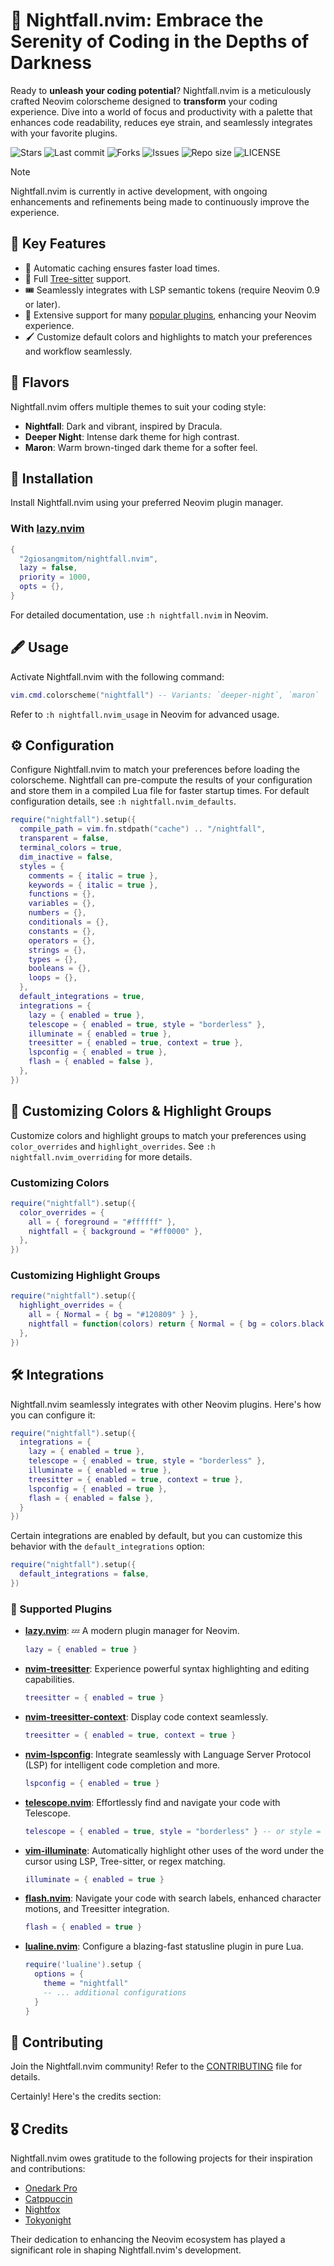 # 🌌 Nightfall.nvim: Embrace the Serenity of Coding in the Depths of Darkness

Ready to **unleash your coding potential**? Nightfall.nvim is a meticulously crafted Neovim colorscheme designed to **transform** your coding experience. Dive into a world of focus and productivity with a palette that enhances code readability, reduces eye strain, and seamlessly integrates with your favorite plugins.

![Stars](https://img.shields.io/github/stars/2giosangmitom/nightfall.nvim?style=for-the-badge&logo=apachespark&color=C9CBFF&logoColor=D9E0EE&labelColor=302D41)
![Last commit](https://img.shields.io/github/last-commit/2giosangmitom/nightfall.nvim?style=for-the-badge&logo=github&color=7dc4e4&logoColor=D9E0EE&labelColor=302D41)
![Forks](https://img.shields.io/github/forks/2giosangmitom/nightfall.nvim?style=for-the-badge&logo=starship&color=8bd5ca&logoColor=D9E0EE&labelColor=302D41)
![Issues](https://img.shields.io/github/issues/2giosangmitom/nightfall.nvim?style=for-the-badge&logo=lightning&color=8bd5ca&logoColor=D9E0EE&labelColor=302D41)
![Repo size](https://img.shields.io/github/repo-size/2giosangmitom/nightfall.nvim?color=%23DDB6F2&label=SIZE&logo=codesandbox&style=for-the-badge&logoColor=D9E0EE&labelColor=302D41)
![LICENSE](https://img.shields.io/github/license/2giosangmitom/nightfall.nvim?style=for-the-badge&logo=alpinedotjs&color=ee999f&logoColor=D9E0EE&labelColor=302D41)

> [!NOTE]
> Nightfall.nvim is currently in active development, with ongoing enhancements and refinements being made to continuously improve the experience.

## 🌟 Key Features

- 📩 Automatic caching ensures faster load times.
- 🌲 Full [Tree-sitter](https://github.com/nvim-treesitter/nvim-treesitter) support.
- 🎟️ Seamlessly integrates with LSP semantic tokens (require Neovim 0.9 or later).
- 🔌 Extensive support for many [popular plugins](#-supported-plugins), enhancing your Neovim experience.
- 🖌️ Customize default colors and highlights to match your preferences and workflow seamlessly.

## 🎨 Flavors

Nightfall.nvim offers multiple themes to suit your coding style:

- **Nightfall**: Dark and vibrant, inspired by Dracula.
- **Deeper Night**: Intense dark theme for high contrast.
- **Maron**: Warm brown-tinged dark theme for a softer feel.

## 🚀 Installation

Install Nightfall.nvim using your preferred Neovim plugin manager.

### With [lazy.nvim](https://github.com/folke/lazy.nvim)

```lua
{
  "2giosangmitom/nightfall.nvim",
  lazy = false,
  priority = 1000,
  opts = {},
}
```

For detailed documentation, use `:h nightfall.nvim` in Neovim.

## 🖋️ Usage

Activate Nightfall.nvim with the following command:

```lua
vim.cmd.colorscheme("nightfall") -- Variants: `deeper-night`, `maron`
```

Refer to `:h nightfall.nvim_usage` in Neovim for advanced usage.

## ⚙️ Configuration

Configure Nightfall.nvim to match your preferences before loading the colorscheme. Nightfall can pre-compute the results of your configuration and store them in a compiled Lua file for faster startup times. For default configuration details, see `:h nightfall.nvim_defaults`.

```lua
require("nightfall").setup({
  compile_path = vim.fn.stdpath("cache") .. "/nightfall",
  transparent = false,
  terminal_colors = true,
  dim_inactive = false,
  styles = {
    comments = { italic = true },
    keywords = { italic = true },
    functions = {},
    variables = {},
    numbers = {},
    conditionals = {},
    constants = {},
    operators = {},
    strings = {},
    types = {},
    booleans = {},
    loops = {},
  },
  default_integrations = true,
  integrations = {
    lazy = { enabled = true },
    telescope = { enabled = true, style = "borderless" },
    illuminate = { enabled = true },
    treesitter = { enabled = true, context = true },
    lspconfig = { enabled = true },
    flash = { enabled = false },
  },
})
```

## 🎨 Customizing Colors & Highlight Groups

Customize colors and highlight groups to match your preferences using `color_overrides` and `highlight_overrides`. See `:h nightfall.nvim_overriding` for more details.

### Customizing Colors

```lua
require("nightfall").setup({
  color_overrides = {
    all = { foreground = "#ffffff" },
    nightfall = { background = "#ff0000" },
  },
})
```

### Customizing Highlight Groups

```lua
require("nightfall").setup({
  highlight_overrides = {
    all = { Normal = { bg = "#120809" } },
    nightfall = function(colors) return { Normal = { bg = colors.black } } end,
  },
})
```

## 🛠️ Integrations

Nightfall.nvim seamlessly integrates with other Neovim plugins. Here's how you can configure it:

```lua
require("nightfall").setup({
  integrations = {
    lazy = { enabled = true },
    telescope = { enabled = true, style = "borderless" },
    illuminate = { enabled = true },
    treesitter = { enabled = true, context = true },
    lspconfig = { enabled = true },
    flash = { enabled = false },
  }
})
```

Certain integrations are enabled by default, but you can customize this behavior with the `default_integrations` option:

```lua
require("nightfall").setup({
  default_integrations = false,
})
```

### 🪼 Supported Plugins

- **[lazy.nvim](https://github.com/folke/lazy.nvim)**: 💤 A modern plugin manager for Neovim.

  ```lua
  lazy = { enabled = true }
  ```

- **[nvim-treesitter](https://github.com/nvim-treesitter/nvim-treesitter)**: Experience powerful syntax highlighting and editing capabilities.

  ```lua
  treesitter = { enabled = true }
  ```

- **[nvim-treesitter-context](https://github.com/nvim-treesitter/nvim-treesitter-context)**: Display code context seamlessly.

  ```lua
  treesitter = { enabled = true, context = true }
  ```

- **[nvim-lspconfig](https://github.com/neovim/nvim-lspconfig)**: Integrate seamlessly with Language Server Protocol (LSP) for intelligent code completion and more.

  ```lua
  lspconfig = { enabled = true }
  ```

- **[telescope.nvim](https://github.com/nvim-telescope/telescope.nvim)**: Effortlessly find and navigate your code with Telescope.

  ```lua
  telescope = { enabled = true, style = "borderless" } -- or style = "bordered"
  ```

- **[vim-illuminate](https://github.com/RRethy/vim-illuminate)**: Automatically highlight other uses of the word under the cursor using LSP, Tree-sitter, or regex matching.

  ```lua
  illuminate = { enabled = true }
  ```

- **[flash.nvim](https://github.com/folke/flash.nvim)**: Navigate your code with search labels, enhanced character motions, and Treesitter integration.

  ```lua
  flash = { enabled = true }
  ```

- **[lualine.nvim](https://github.com/nvim-lualine/lualine.nvim)**: Configure a blazing-fast statusline plugin in pure Lua.
  ```lua
  require('lualine').setup {
    options = {
      theme = "nightfall"
      -- ... additional configurations
    }
  }
  ```

## 🤝 Contributing

Join the Nightfall.nvim community! Refer to the [CONTRIBUTING](./CONTRIBUTING.md) file for details.

Certainly! Here's the credits section:

## 🎖️ Credits

Nightfall.nvim owes gratitude to the following projects for their inspiration and contributions:

- [Onedark Pro](https://github.com/olimorris/onedarkpro.nvim)
- [Catppuccin](https://github.com/catppuccin/nvim)
- [Nightfox](https://github.com/EdenEast/nightfox.nvim)
- [Tokyonight](https://github.com/folke/tokyonight.nvim)

Their dedication to enhancing the Neovim ecosystem has played a significant role in shaping Nightfall.nvim's development.
